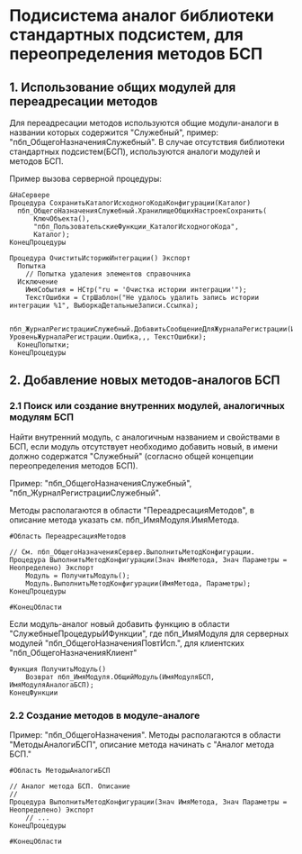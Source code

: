 # Подисистема аналог библиотеки стандартных подсистем, для переопределения методов БСП
  
 ## 1. Использование общих модулей для переадресации методов
  Для переадресации методов используются общие модули-аналоги в названии которых содержится "Служебный", пример: "пбп_ОбщегоНазначенияСлужебный". В случае отсутствия библиотеки стандартных подсистем(БСП), используются аналоги модулей и методов БСП.  

  Пример вызова серверной процедуры:
    
  ```1C (BSL)
  &НаСервере
  Процедура СохранитьКаталогИсходногоКодаКонфигурации(Каталог)    
    пбп_ОбщегоНазначенияСлужебный.ХранилищеОбщихНастроекСохранить(
        КлючОбъекта(),
        "пбп_ПользовательскиеФункции_КаталогИсходногоКода",
        Каталог);	   
  КонецПроцедуры
  ```
    
  ```1C (BSL)
  Процедура ОчиститьИсториюИнтеграции() Экспорт
    Попытка
      // Попытка удаления элементов справочника
    Исключение
      ИмяСобытия = НСтр("ru = 'Очистка истории интеграции'");
      ТекстОшибки = СтрШаблон("Не удалось удалить запись истории интеграции %1", ВыборкаДетальныеЗаписи.Ссылка);
  
      пбп_ЖурналРегистрацииСлужебный.ДобавитьСообщениеДляЖурналаРегистрации(ИмяСобытия, УровеньЖурналаРегистрации.Ошибка,,, ТекстОшибки);
    КонецПопытки;    
  КонецПроцедуры
  ```

 ## 2. Добавление новых методов-аналогов БСП
  ### 2.1 Поиск или создание внутренних модулей, аналогичных модулям БСП
  Найти внутренний модуль, с аналогичным названием и свойствами в БСП, если модуль отсутствует необходимо добавить новый, в имени должно содержатся "Служебный" (согласно общей концепции переопределения методов БСП). 
  
  Пример: "пбп_ОбщегоНазначенияСлужебный", "пбп_ЖурналРегистрацииСлужебный".
  
  Методы располагаются в области "ПереадресацияМетодов", в описание метода указать см. пбп_ИмяМодуля.ИмяМетода.
  
  ```1C (BSL)
  #Область ПереадресацияМетодов
  
  // См. пбп_ОбщегоНазначенияСервер.ВыполнитьМетодКонфигурации.
  Процедура ВыполнитьМетодКонфигурации(Знач ИмяМетода, Знач Параметры = Неопределено) Экспорт
      Модуль = ПолучитьМодуль();
      Модуль.ВыполнитьМетодКонфигурации(ИмяМетода, Параметры);  
  КонецПроцедуры
  
  #КонецОбласти
  ```
  
  Если модуль-аналог новый добавить функцию в области "СлужебныеПроцедурыИФункции", где пбп_ИмяМодуля для серверных модулей "пбп_ОбщегоНазначенияПовтИсп.", для клиентских "пбп_ОбщегоНазначенияКлиент"
  
  ```1C (BSL)
  Функция ПолучитьМодуль()
      Возврат пбп_ИмяМодуля.ОбщийМодуль(ИмяМодуляБСП, ИмяМодуляАналогаБСП);
  КонецФункции
  ```
  ### 2.2 Создание методов в модуле-аналоге
  Пример: "пбп_ОбщегоНазначения". Методы располагаются в области "МетодыАналогиБСП", описание метода начинать с "Аналог метода БСП."
  
  ```1C (BSL)
  #Область МетодыАналогиБСП
  
  // Аналог метода БСП. Описание
  //
  Процедура ВыполнитьМетодКонфигурации(Знач ИмяМетода, Знач Параметры = Неопределено) Экспорт
      // ... 
  КонецПроцедуры
  
  #КонецОбласти
  ```    
